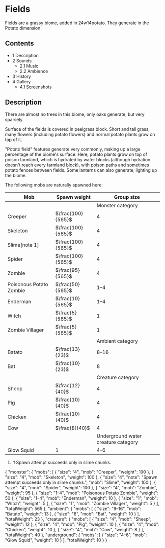 # Fields
Fields are a grassy biome, added in 24w14potato. They generate in the Potato dimension.

## Contents
- 1 Description
- 2 Sounds
	- 2.1 Music
	- 2.2 Ambience
- 3 History
- 4 Gallery
	- 4.1 Screenshots

## Description
There are almost no trees in this biome, only oaks generate, but very sparsely. 

Surface of the fields is covered in peelgrass block. Short and tall grass, many flowers (including potato flowers) and normal potato plants grow on top of it. 

"Potato field" features generate very commonly, making up a large percentage of the biome's surface. Here, potato plants grow on top of poison farmland, which is hydrated by water blocks (although hydration doesn't reach every farmland block), with poison paths and sometimes potato fences between fields. Some lanterns can also generate, lighting up the biome.

The following mobs are naturally spawned here:

| Mob                     | Spawn weight      | Group size                          |
|-------------------------|-------------------|-------------------------------------|
|                         |                   | Monster category                    |
| Creeper                 | $\frac{100}{565}$ | 4                                   |
| Skeleton                | $\frac{100}{565}$ | 4                                   |
| Slime[note 1]           | $\frac{100}{565}$ | 4                                   |
| Spider                  | $\frac{100}{565}$ | 4                                   |
| Zombie                  | $\frac{95}{565}$  | 4                                   |
| Poisonous Potato Zombie | $\frac{50}{565}$  | 1–4                                 |
| Enderman                | $\frac{10}{565}$  | 1–4                                 |
| Witch                   | $\frac{5}{565}$   | 1                                   |
| Zombie Villager         | $\frac{5}{565}$   | 1                                   |
|                         |                   | Ambient category                    |
| Batato                  | $\frac{13}{23}$   | 8–16                                |
| Bat                     | $\frac{10}{23}$   | 8                                   |
|                         |                   | Creature category                   |
| Sheep                   | $\frac{12}{40}$   | 4                                   |
| Pig                     | $\frac{10}{40}$   | 4                                   |
| Chicken                 | $\frac{10}{40}$   | 4                                   |
| Cow                     | $\frac{8}{40}$    | 4                                   |
|                         |                   | Underground water creature category |
| Glow Squid              | 1                 | 4–6                                 |

1. ↑Spawn attempt succeeds only in slime chunks.

{ "monster": { "mobs": [ { "size": "4", "mob": "Creeper", "weight": 100 }, { "size": "4", "mob": "Skeleton", "weight": 100 }, { "size": "4", "note": "Spawn attempt succeeds only in slime chunks.", "mob": "Slime", "weight": 100 }, { "size": "4", "mob": "Spider", "weight": 100 }, { "size": "4", "mob": "Zombie", "weight": 95 }, { "size": "1&ndash;4", "mob": "Poisonous Potato Zombie", "weight": 50 }, { "size": "1&ndash;4", "mob": "Enderman", "weight": 10 }, { "size": "1", "mob": "Witch", "weight": 5 }, { "size": "1", "mob": "Zombie Villager", "weight": 5 } ], "totalWeight": 565 }, "ambient": { "mobs": [ { "size": "8&ndash;16", "mob": "Batato", "weight": 13 }, { "size": "8", "mob": "Bat", "weight": 10 } ], "totalWeight": 23 }, "creature": { "mobs": [ { "size": "4", "mob": "Sheep", "weight": 12 }, { "size": "4", "mob": "Pig", "weight": 10 }, { "size": "4", "mob": "Chicken", "weight": 10 }, { "size": "4", "mob": "Cow", "weight": 8 } ], "totalWeight": 40 }, "underground": { "mobs": [ { "size": "4&ndash;6", "mob": "Glow Squid", "weight": 10 } ], "totalWeight": 10 } }

